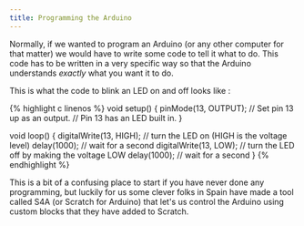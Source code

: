 ```yaml
---
title: Programming the Arduino
---
```



Normally, if we wanted to program an Arduino (or any other computer for that matter) we would have to write some code to tell it what to do. This code has to be written in a very specific way so that the Arduino understands *exactly* what you want it to do.
 
This is what the code to blink an LED on and off looks like :

{% highlight c linenos %}
void setup() 
{
  pinMode(13, OUTPUT);      // Set pin 13 up as an output. 
                            // Pin 13 has an LED built in.
}

void loop() 
{
  digitalWrite(13, HIGH);   // turn the LED on (HIGH is the voltage level)
  delay(1000);              // wait for a second
  digitalWrite(13, LOW);    // turn the LED off by making the voltage LOW
  delay(1000);              // wait for a second
}
{% endhighlight %}


This is a bit of a confusing place to start if you have never done any programming, but luckily for us some clever folks in Spain have made a tool called S4A (or Scratch for Arduino) that let's us control the Arduino using custom blocks that they have added to Scratch. 